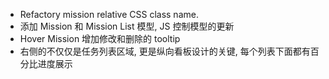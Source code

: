 * Refactory mission relative CSS class name.
* 添加 Mission 和 Mission List 模型, JS 控制模型的更新
* Hover Mission 增加修改和删除的 tooltip
* 右侧的不仅仅是任务列表区域, 更是纵向看板设计的关键, 每个列表下面都有百分比进度展示
